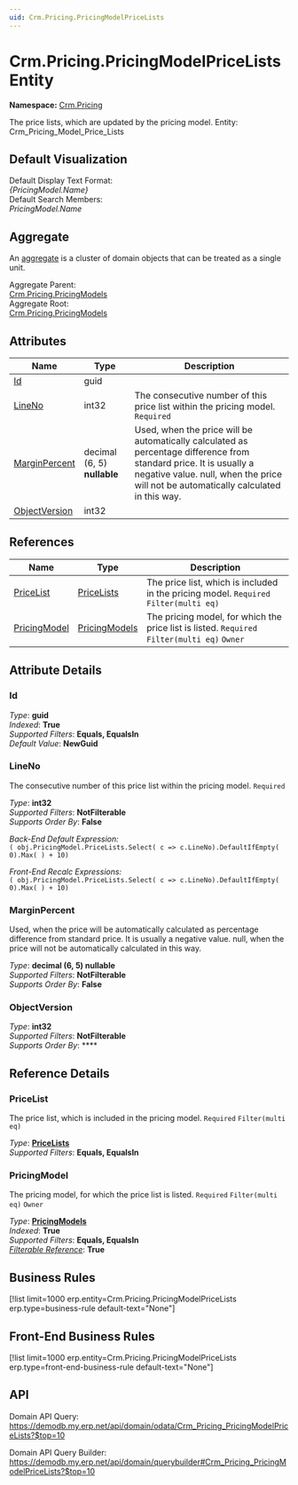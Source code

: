 ```yaml
---
uid: Crm.Pricing.PricingModelPriceLists
---
```

# Crm.Pricing.PricingModelPriceLists Entity

**Namespace:** [Crm.Pricing](Crm.Pricing.md)  

The price lists, which are updated by the pricing model. Entity: Crm_Pricing_Model_Price_Lists

## Default Visualization
Default Display Text Format:  
_{PricingModel.Name}_  
Default Search Members:  
_PricingModel.Name_  

## Aggregate
An [aggregate](https://docs.erp.net/tech/advanced/concepts/aggregates.html) is a cluster of domain objects that can be treated as a single unit.  

Aggregate Parent:  
[Crm.Pricing.PricingModels](Crm.Pricing.PricingModels.md)  
Aggregate Root:  
[Crm.Pricing.PricingModels](Crm.Pricing.PricingModels.md)  

## Attributes

| Name | Type | Description |
| ---- | ---- | --- |
| [Id](Crm.Pricing.PricingModelPriceLists.md#id) | guid |  
| [LineNo](Crm.Pricing.PricingModelPriceLists.md#lineno) | int32 | The consecutive number of this price list within the pricing model. `Required` 
| [MarginPercent](Crm.Pricing.PricingModelPriceLists.md#marginpercent) | decimal (6, 5) __nullable__ | Used, when the price will be automatically calculated as percentage difference from standard price. It is usually a negative value. null, when the price will not be automatically calculated in this way. 
| [ObjectVersion](Crm.Pricing.PricingModelPriceLists.md#objectversion) | int32 |  

## References

| Name | Type | Description |
| ---- | ---- | --- |
| [PriceList](Crm.Pricing.PricingModelPriceLists.md#pricelist) | [PriceLists](Crm.PriceLists.md) | The price list, which is included in the pricing model. `Required` `Filter(multi eq)` |
| [PricingModel](Crm.Pricing.PricingModelPriceLists.md#pricingmodel) | [PricingModels](Crm.Pricing.PricingModels.md) | The pricing model, for which the price list is listed. `Required` `Filter(multi eq)` `Owner` |


## Attribute Details

### Id

_Type_: **guid**  
_Indexed_: **True**  
_Supported Filters_: **Equals, EqualsIn**  
_Default Value_: **NewGuid**  

### LineNo

The consecutive number of this price list within the pricing model. `Required`

_Type_: **int32**  
_Supported Filters_: **NotFilterable**  
_Supports Order By_: **False**  

_Back-End Default Expression:_  
`( obj.PricingModel.PriceLists.Select( c => c.LineNo).DefaultIfEmpty( 0).Max( ) + 10)`

_Front-End Recalc Expressions:_  
`( obj.PricingModel.PriceLists.Select( c => c.LineNo).DefaultIfEmpty( 0).Max( ) + 10)`
### MarginPercent

Used, when the price will be automatically calculated as percentage difference from standard price. It is usually a negative value. null, when the price will not be automatically calculated in this way.

_Type_: **decimal (6, 5) __nullable__**  
_Supported Filters_: **NotFilterable**  
_Supports Order By_: **False**  

### ObjectVersion

_Type_: **int32**  
_Supported Filters_: **NotFilterable**  
_Supports Order By_: ****  


## Reference Details

### PriceList

The price list, which is included in the pricing model. `Required` `Filter(multi eq)`

_Type_: **[PriceLists](Crm.PriceLists.md)**  
_Supported Filters_: **Equals, EqualsIn**  

### PricingModel

The pricing model, for which the price list is listed. `Required` `Filter(multi eq)` `Owner`

_Type_: **[PricingModels](Crm.Pricing.PricingModels.md)**  
_Indexed_: **True**  
_Supported Filters_: **Equals, EqualsIn**  
_[Filterable Reference](https://docs.erp.net/dev/domain-api/filterable-references.html)_: **True**  



## Business Rules

[!list limit=1000 erp.entity=Crm.Pricing.PricingModelPriceLists erp.type=business-rule default-text="None"]

## Front-End Business Rules

[!list limit=1000 erp.entity=Crm.Pricing.PricingModelPriceLists erp.type=front-end-business-rule default-text="None"]

## API

Domain API Query:
<https://demodb.my.erp.net/api/domain/odata/Crm_Pricing_PricingModelPriceLists?$top=10>

Domain API Query Builder:
<https://demodb.my.erp.net/api/domain/querybuilder#Crm_Pricing_PricingModelPriceLists?$top=10>

